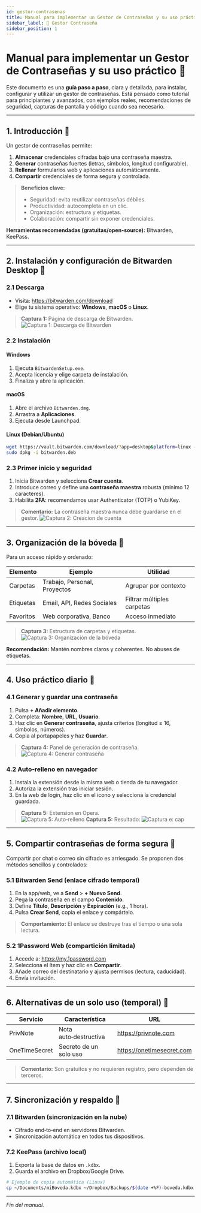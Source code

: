 ```yaml
---
id: gestor-contrasenas
title: Manual para implementar un Gestor de Contraseñas y su uso práctico
sidebar_label: 🔐 Gestor Contraseña	
sidebar_position: 1
---
```


# Manual para implementar un Gestor de Contraseñas y su uso práctico 🧩

Este documento es una **guía paso a paso**, clara y detallada, para instalar, configurar y utilizar un gestor de contraseñas. Está pensado como tutorial para principiantes y avanzados, con ejemplos reales, recomendaciones de seguridad, capturas de pantalla y código cuando sea necesario.

---

## 1. Introducción 🧩

Un gestor de contraseñas permite:

1. **Almacenar** credenciales cifradas bajo una contraseña maestra.
2. **Generar** contraseñas fuertes (letras, símbolos, longitud configurable).
3. **Rellenar** formularios web y aplicaciones automáticamente.
4. **Compartir** credenciales de forma segura y controlada.

> **Beneficios clave:**
> - Seguridad: evita reutilizar contraseñas débiles.
> - Productividad: autocompleta en un clic.
> - Organización: estructura y etiquetas.
> - Colaboración: compartir sin exponer credenciales.

**Herramientas recomendadas (gratuitas/open-source):** Bitwarden, KeePass.

---

## 2. Instalación y configuración de Bitwarden Desktop 🧩

### 2.1 Descarga

- Visita: https://bitwarden.com/download  
- Elige tu sistema operativo: **Windows**, **macOS** o **Linux**.

> **Captura 1:** Página de descarga de Bitwarden.  
> ![Captura 1: Descarga de Bitwarden](/img/pagina-web.png)

### 2.2 Instalación

#### Windows
1. Ejecuta `BitwardenSetup.exe`.  
2. Acepta licencia y elige carpeta de instalación.  
3. Finaliza y abre la aplicación.

#### macOS
1. Abre el archivo `Bitwarden.dmg`.  
2. Arrastra a **Aplicaciones**.  
3. Ejecuta desde Launchpad.

#### Linux (Debian/Ubuntu)
```bash
wget https://vault.bitwarden.com/download/?app=desktop&platform=linux -O bitwarden.deb
sudo dpkg -i bitwarden.deb
```  

### 2.3 Primer inicio y seguridad

1. Inicia Bitwarden y selecciona **Crear cuenta**.  
2. Introduce correo y define una **contraseña maestra** robusta (mínimo 12 caracteres).  
3. Habilita **2FA**: recomendamos usar Authenticator (TOTP) o YubiKey.

> **Comentario:** La contraseña maestra nunca debe guardarse en el gestor.
> ![Captura 2: Creacion de cuenta](/img/crear-cuenta.png)

---

## 3. Organización de la bóveda 🧩

Para un acceso rápido y ordenado:

| Elemento    | Ejemplo                  | Utilidad                             |
|-------------|--------------------------|--------------------------------------|
| Carpetas    | Trabajo, Personal, Proyectos | Agrupar por contexto                |
| Etiquetas   | Email, API, Redes Sociales  | Filtrar múltiples carpetas          |
| Favoritos   | Web corporativa, Banco     | Acceso inmediato                    |

> **Captura 3:** Estructura de carpetas y etiquetas.  
> ![Captura 3: Organización de la bóveda](/img/orden-carpetas.png)

**Recomendación:** Mantén nombres claros y coherentes. No abuses de etiquetas.

---

## 4. Uso práctico diario 🧩

### 4.1 Generar y guardar una contraseña

1. Pulsa **+ Añadir elemento**.  
2. Completa: **Nombre**, **URL**, **Usuario**.  
3. Haz clic en **Generar contraseña**, ajusta criterios (longitud ≥ 16, símbolos, números).  
4. Copia al portapapeles y haz **Guardar**.

> **Captura 4:** Panel de generación de contraseña.  
> ![Captura 4: Generar contraseña](/img/prueba-gmail.png)

### 4.2 Auto‑relleno en navegador

1. Instala la extensión desde la misma web o tienda de tu navegador.  
2. Autoriza la extensión tras iniciar sesión.  
3. En la web de login, haz clic en el icono y selecciona la credencial guardada.

> **Captura 5:** Extension en Opera.  
> ![Captura 5: Auto‑relleno](/img/extension-opera.png)
> **Captura 5:** Resultado:
> ![Captura e: cap](/img/descarga.png)

---

## 5. Compartir contraseñas de forma segura 🧩

Compartir por chat o correo sin cifrado es arriesgado. Se proponen dos métodos sencillos y controlados:

### 5.1 Bitwarden Send (enlace cifrado temporal)

1. En la app/web, ve a **Send** > **+ Nuevo Send**.  
2. Pega la contraseña en el campo **Contenido**.  
3. Define **Título**, **Descripción** y **Expiración** (e.g., 1 hora).  
4. Pulsa **Crear Send**, copia el enlace y compártelo.

> **Comportamiento:** El enlace se destruye tras el tiempo o una sola lectura.

### 5.2 1Password Web (compartición limitada)

1. Accede a: https://my.1password.com  
2. Selecciona el ítem y haz clic en **Compartir**.  
3. Añade correo del destinatario y ajusta permisos (lectura, caducidad).  
4. Envía invitación.

---

## 6. Alternativas de un solo uso (temporal) 🧩

| Servicio         | Característica                       | URL                              |
|------------------|--------------------------------------|----------------------------------|
| PrivNote         | Nota auto‑destructiva                | https://privnote.com            |
| OneTimeSecret    | Secreto de un solo uso               | https://onetimesecret.com       |

> **Comentario:** Son gratuitos y no requieren registro, pero dependen de terceros.

---

## 7. Sincronización y respaldo 🧩

### 7.1 Bitwarden (sincronización en la nube)
- Cifrado end‑to‑end en servidores Bitwarden.
- Sincronización automática en todos tus dispositivos.

### 7.2 KeePass (archivo local)
1. Exporta la base de datos en `.kdbx`.  
2. Guarda el archivo en Dropbox/Google Drive.
```bash
# Ejemplo de copia automática (Linux)
cp ~/Documents/miBoveda.kdbx ~/Dropbox/Backups/$(date +%F)-boveda.kdbx
```  

---

*Fin del manual.*

